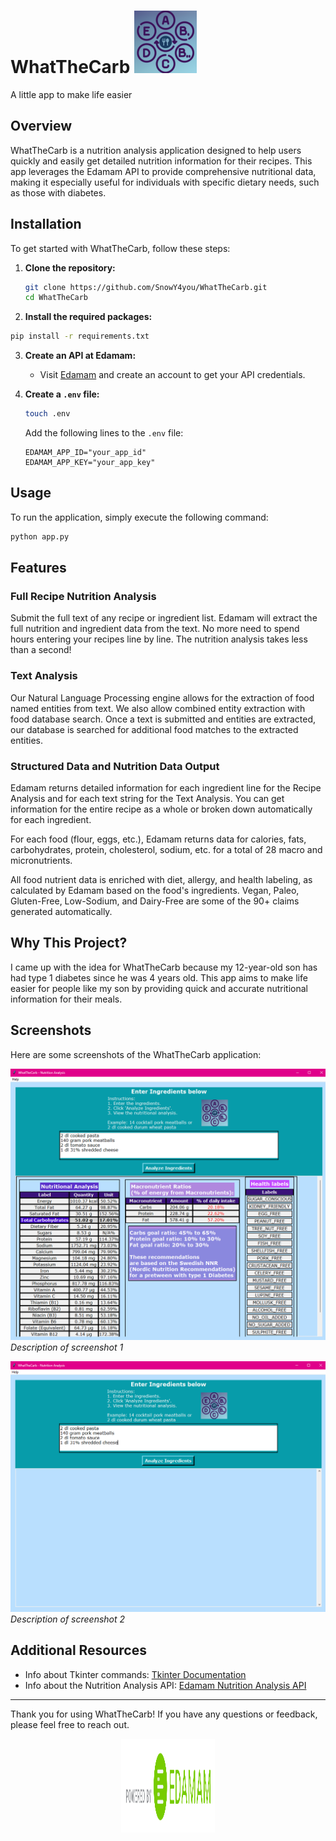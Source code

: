 # WhatTheCarb ![Icon](https://github.com/SnowY4you/WhatTheCarb/blob/main/nutionsapp.png?raw=true)

A little app to make life easier

## Overview

WhatTheCarb is a nutrition analysis application designed to help users quickly and easily get detailed nutrition information for their recipes. This app leverages the Edamam API to provide comprehensive nutritional data, making it especially useful for individuals with specific dietary needs, such as those with diabetes.

## Installation

To get started with WhatTheCarb, follow these steps:

1. **Clone the repository:**
   ```bash
   git clone https://github.com/SnowY4you/WhatTheCarb.git
   cd WhatTheCarb

 2. **Install the required packages:**
   ```bash
   pip install -r requirements.txt
   ```

3. **Create an API at Edamam:**
   - Visit [Edamam](https://www.edamam.com/) and create an account to get your API credentials.

4. **Create a `.env` file:**
   ```bash
   touch .env
   ```

   Add the following lines to the `.env` file:
   ```plaintext
   EDAMAM_APP_ID="your_app_id"
   EDAMAM_APP_KEY="your_app_key"
   ```

## Usage

To run the application, simply execute the following command:
```bash
python app.py
```

## Features

### Full Recipe Nutrition Analysis

Submit the full text of any recipe or ingredient list. Edamam will extract the full nutrition and ingredient data from the text. No more need to spend hours entering your recipes line by line. The nutrition analysis takes less than a second!

### Text Analysis

Our Natural Language Processing engine allows for the extraction of food named entities from text. We also allow combined entity extraction with food database search. Once a text is submitted and entities are extracted, our database is searched for additional food matches to the extracted entities.

### Structured Data and Nutrition Data Output

Edamam returns detailed information for each ingredient line for the Recipe Analysis and for each text string for the Text Analysis. You can get information for the entire recipe as a whole or broken down automatically for each ingredient.

For each food (flour, eggs, etc.), Edamam returns data for calories, fats, carbohydrates, protein, cholesterol, sodium, etc. for a total of 28 macro and micronutrients.

All food nutrient data is enriched with diet, allergy, and health labeling, as calculated by Edamam based on the food's ingredients. Vegan, Paleo, Gluten-Free, Low-Sodium, and Dairy-Free are some of the 90+ claims generated automatically.

## Why This Project?

I came up with the idea for WhatTheCarb because my 12-year-old son has had type 1 diabetes since he was 4 years old. This app aims to make life easier for people like my son by providing quick and accurate nutritional information for their meals.

## Screenshots

Here are some screenshots of the WhatTheCarb application:

![Description of screenshot 1](https://github.com/SnowY4you/WhatTheCarb/blob/main/WhatTheCarb02.png?raw=true)
*Description of screenshot 1*

![Description of screenshot 2](https://github.com/SnowY4you/WhatTheCarb/blob/main/WhatTheCarb01.png?raw=true)
*Description of screenshot 2*

## Additional Resources

- Info about Tkinter commands: [Tkinter Documentation](https://tcl.tk/man/tcl8.6/TclCmd/contents.htm)
- Info about the Nutrition Analysis API: [Edamam Nutrition Analysis API](https://developer.edamam.com/edamam-docs-nutrition-api)

---

Thank you for using WhatTheCarb! If you have any questions or feedback, please feel free to reach out.
<p align="center">
  <img src="https://github.com/SnowY4you/WhatTheCarb/blob/main/Edamam_Badge_White.svg?raw=true" alt="Edamam Badge" width="150" height="150">
</p>


